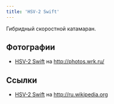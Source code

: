 ```yaml
---
title: 'HSV-2 Swift'
---
```


Гибридный скоростной катамаран.

## Фотографии

- [HSV-2 Swift](http://photos.wrk.ru/index.php?/category/63) на http://photos.wrk.ru/

## Ссылки

- [HSV-2 Swift](https://ru.wikipedia.org/wiki/HSV-2_Swift) на http://ru.wikipedia.org
